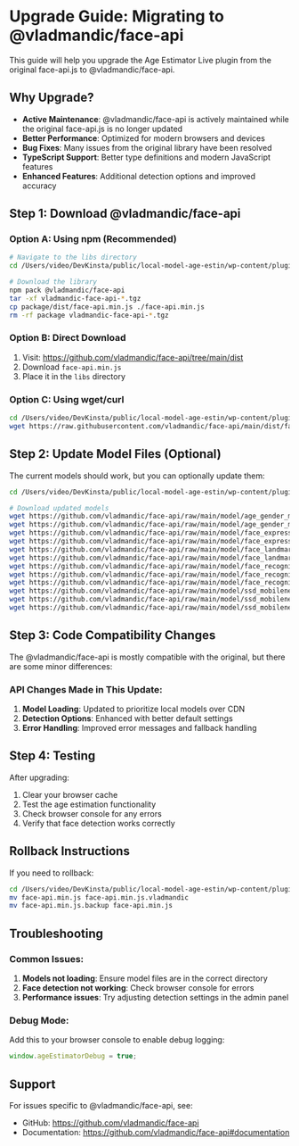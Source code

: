 # Upgrade Guide: Migrating to @vladmandic/face-api

This guide will help you upgrade the Age Estimator Live plugin from the original face-api.js to @vladmandic/face-api.

## Why Upgrade?

- **Active Maintenance**: @vladmandic/face-api is actively maintained while the original face-api.js is no longer updated
- **Better Performance**: Optimized for modern browsers and devices
- **Bug Fixes**: Many issues from the original library have been resolved
- **TypeScript Support**: Better type definitions and modern JavaScript features
- **Enhanced Features**: Additional detection options and improved accuracy

## Step 1: Download @vladmandic/face-api

### Option A: Using npm (Recommended)
```bash
# Navigate to the libs directory
cd /Users/video/DevKinsta/public/local-model-age-estin/wp-content/plugins/Age-estimator-live/libs

# Download the library
npm pack @vladmandic/face-api
tar -xf vladmandic-face-api-*.tgz
cp package/dist/face-api.min.js ./face-api.min.js
rm -rf package vladmandic-face-api-*.tgz
```

### Option B: Direct Download
1. Visit: https://github.com/vladmandic/face-api/tree/main/dist
2. Download `face-api.min.js`
3. Place it in the `libs` directory

### Option C: Using wget/curl
```bash
cd /Users/video/DevKinsta/public/local-model-age-estin/wp-content/plugins/Age-estimator-live/libs
wget https://raw.githubusercontent.com/vladmandic/face-api/main/dist/face-api.min.js
```

## Step 2: Update Model Files (Optional)

The current models should work, but you can optionally update them:

```bash
cd /Users/video/DevKinsta/public/local-model-age-estin/wp-content/plugins/Age-estimator-live/models

# Download updated models
wget https://github.com/vladmandic/face-api/raw/main/model/age_gender_model-shard1
wget https://github.com/vladmandic/face-api/raw/main/model/age_gender_model-weights_manifest.json
wget https://github.com/vladmandic/face-api/raw/main/model/face_expression_model-shard1
wget https://github.com/vladmandic/face-api/raw/main/model/face_expression_model-weights_manifest.json
wget https://github.com/vladmandic/face-api/raw/main/model/face_landmark_68_model-shard1
wget https://github.com/vladmandic/face-api/raw/main/model/face_landmark_68_model-weights_manifest.json
wget https://github.com/vladmandic/face-api/raw/main/model/face_recognition_model-shard1
wget https://github.com/vladmandic/face-api/raw/main/model/face_recognition_model-shard2
wget https://github.com/vladmandic/face-api/raw/main/model/face_recognition_model-weights_manifest.json
wget https://github.com/vladmandic/face-api/raw/main/model/ssd_mobilenetv1_model-shard1
wget https://github.com/vladmandic/face-api/raw/main/model/ssd_mobilenetv1_model-shard2
wget https://github.com/vladmandic/face-api/raw/main/model/ssd_mobilenetv1_model-weights_manifest.json
```

## Step 3: Code Compatibility Changes

The @vladmandic/face-api is mostly compatible with the original, but there are some minor differences:

### API Changes Made in This Update:

1. **Model Loading**: Updated to prioritize local models over CDN
2. **Detection Options**: Enhanced with better default settings
3. **Error Handling**: Improved error messages and fallback handling

## Step 4: Testing

After upgrading:

1. Clear your browser cache
2. Test the age estimation functionality
3. Check browser console for any errors
4. Verify that face detection works correctly

## Rollback Instructions

If you need to rollback:

```bash
cd /Users/video/DevKinsta/public/local-model-age-estin/wp-content/plugins/Age-estimator-live/libs
mv face-api.min.js face-api.min.js.vladmandic
mv face-api.min.js.backup face-api.min.js
```

## Troubleshooting

### Common Issues:

1. **Models not loading**: Ensure model files are in the correct directory
2. **Face detection not working**: Check browser console for errors
3. **Performance issues**: Try adjusting detection settings in the admin panel

### Debug Mode:

Add this to your browser console to enable debug logging:
```javascript
window.ageEstimatorDebug = true;
```

## Support

For issues specific to @vladmandic/face-api, see:
- GitHub: https://github.com/vladmandic/face-api
- Documentation: https://github.com/vladmandic/face-api#documentation
